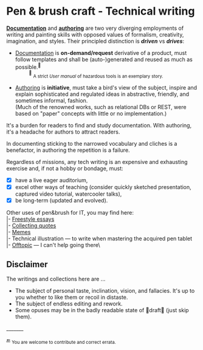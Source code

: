 # Pen & brush craft - Technical writing

[__Documentation__](README+/tech_docu.md) and [__authoring__](README+/tech-authoring.md) are two very diverging employments of writing and painting skills with opposed values of formalism, creativity, imagination, and styles. Their principled distinction is __*driven*__ vs __*drives*__:

* [Documentation](README+/tech_docu.md) is **on-demand/request** derivative of a product, must follow templates and shall be (auto-)generated and reused as much as possible.<sup>:raising_hand:</sup>\
&nbsp;&nbsp;&nbsp;&nbsp;&nbsp;&nbsp;&nbsp;&nbsp;&nbsp;<sup>:raising_hand:</sup> <sub>A strict _User manual_ of hazardous tools is an exemplary story.</sub>

* [Authoring](README+/tech-authoring.md) is **initiative**, must take a bird's view of the subject, inspire and explain sophisticated and regulated ideas in abstractive, friendly, and sometimes informal, fashion.\
(Much of the renowned works, such as relational DBs or REST, were based on "paper" concepts with little or no implementation.)

It's a burden for readers to find and study documentation. With authoring, it's a headache for authors to attract readers.

In documenting sticking to the narrowed vocabulary and cliches is a benefactor, in authoring the repetition is a failure.

Regardless of missions, any tech writing is an expensive and exhausting exercise and, if not a hobby or bondage, must:

+ [x] have a live eager auditorium,
+ [x] excel other ways of teaching (consider quickly sketched presentation, captured video tutorial, watercooler talks),
+ [x] be long-term (updated and evolved).

Other uses of pen&brush for IT, you may find here:\
|- [Freestyle essays](README+/essays/)\
|- [Collecting quotes](README+/quotes)\
|- [Memes](README+/memes)\
|- Technical illustration  &mdash; to write when mastering the acquired pen tablet\
|- [Offtopic](README+/offtopic) &mdash; I can't help going there\

## Disclaimer

The writings and collections here are ...

* The subject of personal taste, inclination, vision, and fallacies. It's up to you whether to like them or recoil in distaste.
* The subject of endless editing and rework.
* Some opuses may be in the badly readable state of 🚧draft🚧 (just skip them).

\_______

:end: <sub>You are welcome to contribute and correct errata.</sub>
